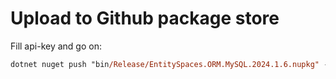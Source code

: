 # Upload to Github package store

Fill api-key and go on:

```ps
dotnet nuget push "bin/Release/EntitySpaces.ORM.MySQL.2024.1.6.nupkg" --api-key ?????????????????????? --source "github"
```
